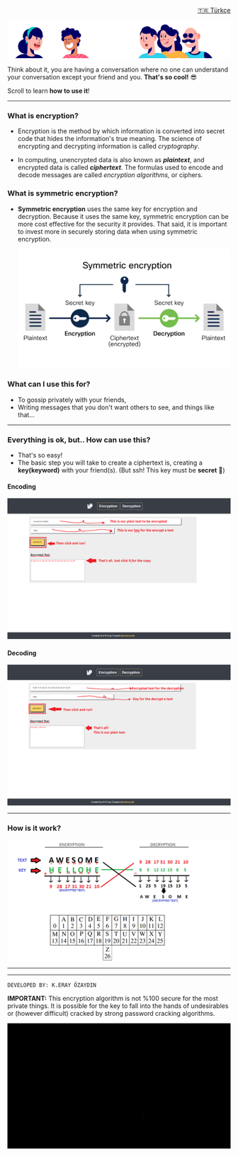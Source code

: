 <p align="right"><a href="/docs/README-TR.md">🇹🇷 Türkçe</a></p>

![Cryptography](/img/talk.png)

Think about it, you are having a conversation where no one can understand your conversation except your friend and you. **That's so cool!** 😎

Scroll to learn **how to use it**!

---


### What is encryption?

- Encryption is the method by which information is converted into secret code that hides the information's true meaning. The science of encrypting and decrypting information is called _cryptography_.

- In computing, unencrypted data is also known as **_plaintext_**, and encrypted data is called **_ciphertext_**. The formulas used to encode and decode messages are called _encryption algorithms,_ or ciphers.


### What is **symmetric encryption**?

- **Symmetric encryption** uses the same key for encryption and decryption. Because it uses the same key, symmetric encryption can be more cost effective for the security it provides. That said, it is important to invest more in securely storing data when using symmetric encryption.

	![Cryptography](/img/symmetricencryption.png)


### What can I use this for?

- To gossip privately with your friends,
- Writing messages that you don't want others to see, and things like that...

---

### Everything is ok, but.. How can use this?

- That's so easy!
- The basic step you will take to create a ciphertext is, creating a **key(keyword)** with your friend(s). (But ssh! This key must be **secret** 🤫)

#### Encoding

![Cryptography](/img/ENG-1.png)

#### Decoding

![Cryptography](/img/ENG-2.png)

---

### How is it work?

![Cryptography](/img/howitswork.png)

---
---
	DEVELOPED BY: K.ERAY ÖZAYDIN

**IMPORTANT:** This encryption algorithm is not %100 secure for the most private things. It is possible for the key to fall into the hands of undesirables or (however difficult) cracked by strong password cracking algorithms.

![Cryptography](/img/AELogo.gif)
